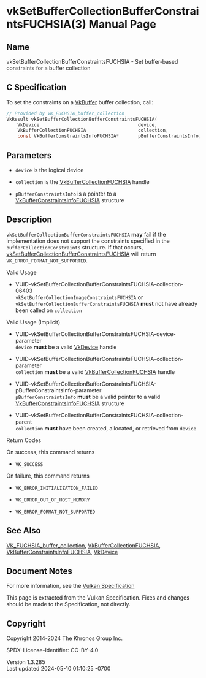# vkSetBufferCollectionBufferConstraintsFUCHSIA(3) Manual Page

## Name

vkSetBufferCollectionBufferConstraintsFUCHSIA - Set buffer-based
constraints for a buffer collection



## <a href="#_c_specification" class="anchor"></a>C Specification

To set the constraints on a [VkBuffer](https://registry.khronos.org/vulkan/specs/1.3-extensions/man/html/VkBuffer.html) buffer collection,
call:

``` c
// Provided by VK_FUCHSIA_buffer_collection
VkResult vkSetBufferCollectionBufferConstraintsFUCHSIA(
    VkDevice                                    device,
    VkBufferCollectionFUCHSIA                   collection,
    const VkBufferConstraintsInfoFUCHSIA*       pBufferConstraintsInfo);
```

## <a href="#_parameters" class="anchor"></a>Parameters

- `device` is the logical device

- `collection` is the
  [VkBufferCollectionFUCHSIA](https://registry.khronos.org/vulkan/specs/1.3-extensions/man/html/VkBufferCollectionFUCHSIA.html) handle

- `pBufferConstraintsInfo` is a pointer to a
  [VkBufferConstraintsInfoFUCHSIA](https://registry.khronos.org/vulkan/specs/1.3-extensions/man/html/VkBufferConstraintsInfoFUCHSIA.html)
  structure

## <a href="#_description" class="anchor"></a>Description

`vkSetBufferCollectionBufferConstraintsFUCHSIA` **may** fail if the
implementation does not support the constraints specified in the
`bufferCollectionConstraints` structure. If that occurs,
[vkSetBufferCollectionBufferConstraintsFUCHSIA](https://registry.khronos.org/vulkan/specs/1.3-extensions/man/html/vkSetBufferCollectionBufferConstraintsFUCHSIA.html)
will return `VK_ERROR_FORMAT_NOT_SUPPORTED`.

Valid Usage

- <a
  href="#VUID-vkSetBufferCollectionBufferConstraintsFUCHSIA-collection-06403"
  id="VUID-vkSetBufferCollectionBufferConstraintsFUCHSIA-collection-06403"></a>
  VUID-vkSetBufferCollectionBufferConstraintsFUCHSIA-collection-06403  
  `vkSetBufferCollectionImageConstraintsFUCHSIA` or
  `vkSetBufferCollectionBufferConstraintsFUCHSIA` **must** not have
  already been called on `collection`

Valid Usage (Implicit)

- <a
  href="#VUID-vkSetBufferCollectionBufferConstraintsFUCHSIA-device-parameter"
  id="VUID-vkSetBufferCollectionBufferConstraintsFUCHSIA-device-parameter"></a>
  VUID-vkSetBufferCollectionBufferConstraintsFUCHSIA-device-parameter  
  `device` **must** be a valid [VkDevice](https://registry.khronos.org/vulkan/specs/1.3-extensions/man/html/VkDevice.html) handle

- <a
  href="#VUID-vkSetBufferCollectionBufferConstraintsFUCHSIA-collection-parameter"
  id="VUID-vkSetBufferCollectionBufferConstraintsFUCHSIA-collection-parameter"></a>
  VUID-vkSetBufferCollectionBufferConstraintsFUCHSIA-collection-parameter  
  `collection` **must** be a valid
  [VkBufferCollectionFUCHSIA](https://registry.khronos.org/vulkan/specs/1.3-extensions/man/html/VkBufferCollectionFUCHSIA.html) handle

- <a
  href="#VUID-vkSetBufferCollectionBufferConstraintsFUCHSIA-pBufferConstraintsInfo-parameter"
  id="VUID-vkSetBufferCollectionBufferConstraintsFUCHSIA-pBufferConstraintsInfo-parameter"></a>
  VUID-vkSetBufferCollectionBufferConstraintsFUCHSIA-pBufferConstraintsInfo-parameter  
  `pBufferConstraintsInfo` **must** be a valid pointer to a valid
  [VkBufferConstraintsInfoFUCHSIA](https://registry.khronos.org/vulkan/specs/1.3-extensions/man/html/VkBufferConstraintsInfoFUCHSIA.html)
  structure

- <a
  href="#VUID-vkSetBufferCollectionBufferConstraintsFUCHSIA-collection-parent"
  id="VUID-vkSetBufferCollectionBufferConstraintsFUCHSIA-collection-parent"></a>
  VUID-vkSetBufferCollectionBufferConstraintsFUCHSIA-collection-parent  
  `collection` **must** have been created, allocated, or retrieved from
  `device`

Return Codes

On success, this command returns  
- `VK_SUCCESS`

On failure, this command returns  
- `VK_ERROR_INITIALIZATION_FAILED`

- `VK_ERROR_OUT_OF_HOST_MEMORY`

- `VK_ERROR_FORMAT_NOT_SUPPORTED`

## <a href="#_see_also" class="anchor"></a>See Also

[VK_FUCHSIA_buffer_collection](https://registry.khronos.org/vulkan/specs/1.3-extensions/man/html/VK_FUCHSIA_buffer_collection.html),
[VkBufferCollectionFUCHSIA](https://registry.khronos.org/vulkan/specs/1.3-extensions/man/html/VkBufferCollectionFUCHSIA.html),
[VkBufferConstraintsInfoFUCHSIA](https://registry.khronos.org/vulkan/specs/1.3-extensions/man/html/VkBufferConstraintsInfoFUCHSIA.html),
[VkDevice](https://registry.khronos.org/vulkan/specs/1.3-extensions/man/html/VkDevice.html)

## <a href="#_document_notes" class="anchor"></a>Document Notes

For more information, see the <a
href="https://registry.khronos.org/vulkan/specs/1.3-extensions/html/vkspec.html#vkSetBufferCollectionBufferConstraintsFUCHSIA"
target="_blank" rel="noopener">Vulkan Specification</a>

This page is extracted from the Vulkan Specification. Fixes and changes
should be made to the Specification, not directly.

## <a href="#_copyright" class="anchor"></a>Copyright

Copyright 2014-2024 The Khronos Group Inc.

SPDX-License-Identifier: CC-BY-4.0

Version 1.3.285  
Last updated 2024-05-10 01:10:25 -0700
